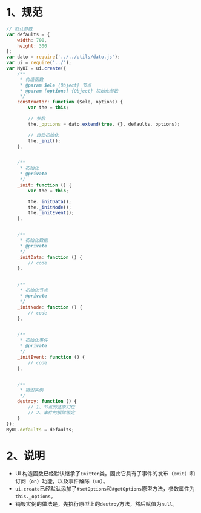 # 1、规范

```js
// 默认参数
var defaults = {
    width: 700,
    height: 300
};
var dato = require('../../utils/dato.js');
var ui = require('../');
var MyUI = ui.create({
    /**
     * 构造函数
     * @param $ele {Object} 节点
     * @param [options] {Object} 初始化参数
     */
    constructor: function ($ele, options) {
        var the = this;

        // 参数
        the._options = dato.extend(true, {}, defaults, options);

        // 自动初始化
        the._init();
    },


    /**
     * 初始化
     * @private
     */
    _init: function () {
        var the = this;

        the._initData();
        the._initNode();
        the._initEvent();
    },


    /**
     * 初始化数据
     * @private
     */
    _initData: function () {
        // code
    },


    /**
     * 初始化节点
     * @private
     */
    _initNode: function () {
        // code
    },


    /**
     * 初始化事件
     * @private
     */
    _initEvent: function () {
        // code
    },


    /**
     * 销毁实例
     */
    destroy: function () {
        // 1、节点的还原归位
        // 2、事件的解除绑定
    }
});
MyUI.defaults = defaults;
```

# 2、说明

- UI 构造函数已经默认继承了`Emitter`类。因此它具有了事件的发布（`emit`）和订阅（`on`）功能，以及事件解除（`un`）。
- `ui.create`已经默认添加了`#setOptions`和`#getOptions`原型方法，参数属性为`this._options`。
- 销毁实例的做法是，先执行原型上的`destroy`方法，然后赋值为`null`。

